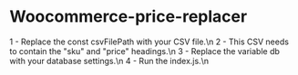 # Woocommerce-price-replacer

1 - Replace the const csvFilePath with your CSV file.\n
2 - This CSV needs to contain the "sku" and "price" headings.\n
3 - Replace the variable db with your database settings.\n
4 - Run the index.js.\n

